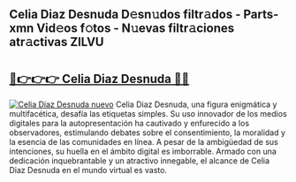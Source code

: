 ## Celia Diaz Desnuda D𝚎sn𝚞dos filtr𝚊dos - Parts-xmn Vid𝚎os f𝚘tos - N𝚞evas filtr𝚊ciones atr𝚊ctivas ZlLVU

# <h2><a href="http://mb2k5fb.tromn.icu/?c=Celia+Diaz+Desnuda">🔗👉👉👉 Celia Diaz Desnuda 🔗🔗</a></h2>

[![Celia Diaz Desnuda nuevo](https://i.imgur.com/pEAQMta.gif)](http://mb2k5fb.tromn.icu/?c=Celia+Diaz+Desnuda)
Celia Diaz Desnuda, una figura enigmática y multifacética, desafía las etiquetas simples. Su uso innovador de los medios digitales para la autopresentación ha cautivado y enfurecido a los observadores, estimulando debates sobre el consentimiento, la moralidad y la esencia de las comunidades en línea. A pesar de la ambigüedad de sus intenciones, su huella en el ámbito digital es imborrable. Armado con una dedicación inquebrantable y un atractivo innegable, el alcance de Celia Diaz Desnuda en el mundo virtual es vasto.
